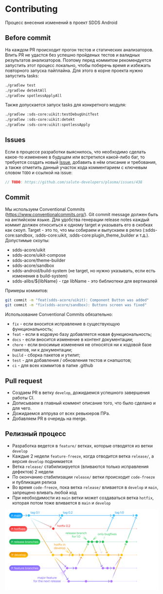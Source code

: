 # Contributing

Процесс внесения изменений в проект SDDS Android

## Before commit
На каждом PR происходит прогон тестов и статических анализаторов. Влить PR не удастся без успешно пройденых тестов и валидных результатов
анализаторов. Поэтому перед коммитом рекомендуется запустить этот процесс локально, чтобы поберечь время и избежать повторного запуска пайплайна.
Для этого в корне проекта нужно запустить tasks:
```sh
./gradlew test
./gradlew detektAll
./gradlew spotlessApplyAll
```

Также допускается запуск tasks для конкретного модуля:
```sh
./gradlew :sds-core:uikit:testDebugUnitTest
./gradlew :sds-core:uikit:detekt
./gradlew :sds-core:uikit:spotlessApply
```

## Issues

Если в процессе разработки выяснилось, что необходимо сделать какое-то изменение в будущем или встретился какой-либо баг,
то требуется создать новый [Issue](https://github.com/salute-developers/plasma/issues), добавить в нём описание и требования,
а также отметить данный участок кода комментарием с ключевым словом `TODO` и ссылкой на issue:
```kotlin
// TODO: https://github.com/salute-developers/plasma/issues/438
```

## Commit

Мы используем Conventional Commits (<https://www.conventionalcommits.org/>). Git commit message должен быть на английском языке.
Для удобства генерации release notes каждый коммит должен относиться к одному target и указывать его в скобках как скоуп.
Target -  это то, что мы собираем и выпускаем в релиз (:sdds-core:sandbox, :sdds-core:uikit, :sdds-core:plugin_theme_builder и т.д.).
Допустимые скоупы:
- sdds-acore/uikit
- sdds-acore/uikit-compose
- sdds-acore/theme-builder
- sdds-acore/sandbox
- sdds-android/build-system (не target, но нужно указывать, если есть изменения в build-system)
- sdds-alibs/${libName} - где libName - это библиотеки для вертикалей

Примеры коммитов:

```sh
git commit -m "feat(sdds-acore/uikit): Component Button was added"
git commit -m "fix(sdds-acore/sandbox): Buttons screen was fixed"
```

Использование Conventional Commits обязательно:

-   `fix` - если вносится исправление в существующую функциональность;
-   `feat` - если в кодовую базу добавляется новая функциональность;
-   `docs` - если вносится изменение в контент документации;
-   `chore` - если вносимые изменения не относятся ни к кодовой базе пакетов, ни к документации;
-   `build` - сборка пакетов и утилит;
-   `test` - для добавления / обновления тестов и снапшотов;
-   `ci` - для всех коммитов в папке .github

## Pull request

-   Создаем PR в ветку `develop`, дожидаемся успешного завершения работы CI.
-   Дописываем в главный коммент описание того, что было сделано и для чего.
-   Дожидаемся аппрува от всех ревьюеров ПРа.
-   Добавляем PR в очередь на merge.

## Релизный процесс
- Разработка ведется в `feature/` ветках, которые отводятся из ветки `develop`
- Каждые 2 недели `feature-freeze`, когда отводится ветка `release/`, а версия `develop` поднимается
- Ветка `release/` стабилизируется (вливаются только исправления дефектов) 2 недели
- По окончанию стабилизации `release/` ветки происходит `code-freeze` и публикация релиза
- Во время `code-freeze`, пока ветка `release/` вливается в `develop` и `main`, запрещено вливать любой код
- При необходимости из `main` ветки может создаваться ветка `hotfix`, которая потом тоже вливается в `main` и `develop`

![GitFlow](./assets/git-flow.png)
